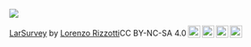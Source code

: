 <a href="https://creativecommons.org/licenses/by-nc-sa/4.0"><img src="https://i.imgur.com/MgAFddV.png"></a>
<p xmlns:dct="http://purl.org/dc/terms/" xmlns:cc="http://creativecommons.org/ns#" class="license-text"><a rel="cc:attributionURL" href="https://github.com/Dreaming-Codes/LarSurvey/"><span rel="dct:title">LarSurvey</span></a> by <a rel="cc:attributionURL" href="https://rizzotti.eu"><span rel="cc:attributionName">Lorenzo Rizzotti</span></a>CC BY-NC-SA 4.0<a href="https://creativecommons.org/licenses/by-nc-sa/4.0"><img style="height:22px!important;margin-left: 3px;vertical-align:text-bottom;" src="https://search.creativecommons.org/static/img/cc_icon.svg" /><img  style="height:22px!important;margin-left: 3px;vertical-align:text-bottom;" src="https://search.creativecommons.org/static/img/cc-by_icon.svg" /><img  style="height:22px!important;margin-left: 3px;vertical-align:text-bottom;" src="https://search.creativecommons.org/static/img/cc-nc_icon.svg" /><img  style="height:22px!important;margin-left: 3px;vertical-align:text-bottom;" src="https://search.creativecommons.org/static/img/cc-sa_icon.svg" /></a></p>
